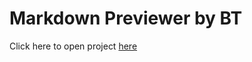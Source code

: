 # Markdown Previewer by BT

Click here to open project [here](https://btruj.github.io/Markdown-Previewer-by-BT/)
